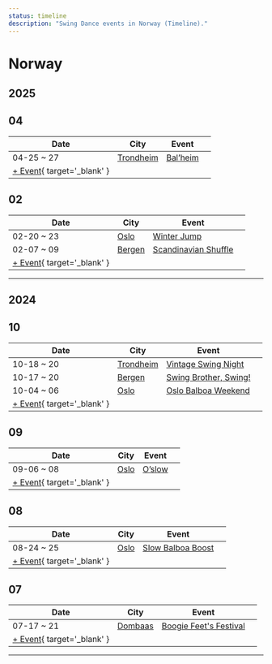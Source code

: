 ```yaml
---
status: timeline
description: "Swing Dance events in Norway (Timeline)."
---
```


# Norway

## 2025

## 04

| Date | City | Event | |
| --- | --- | --- | --- |
| 04-25 ~ 27 | [Trondheim](by_city.md#trondheim) | [Bal’heim](bal-heim-2025.md) |  |
| [+ Event](https://github.com/swingdance/events/issues/new?assignees=&labels=add+event&projects=&template=02-add_entity.yml&title=%5B2025%2Fno%5D%20%3CName%3E&region=no&province=&city=&org_id=&date_starts=2025-04-&date_ends=2025-04-){ target='_blank' }

## 02

| Date | City | Event | |
| --- | --- | --- | --- |
| 02-20 ~ 23 | [Oslo](by_city.md#oslo) | [Winter Jump](winter-jump-2025.md) |  |
| 02-07 ~ 09 | [Bergen](by_city.md#bergen) | [Scandinavian Shuffle](scandinavian-shuffle-2025.md) |  |
| [+ Event](https://github.com/swingdance/events/issues/new?assignees=&labels=add+event&projects=&template=02-add_entity.yml&title=%5B2025%2Fno%5D%20%3CName%3E&region=no&province=&city=&org_id=&date_starts=2025-02-&date_ends=2025-02-){ target='_blank' }

---

## 2024

## 10

| Date | City | Event | |
| --- | --- | --- | --- |
| 10-18 ~ 20 | [Trondheim](by_city.md#trondheim) | [Vintage Swing Night](vintage-swing-night-2024.md) |  |
| 10-17 ~ 20 | [Bergen](by_city.md#bergen) | [Swing Brother, Swing!](swing-brother-swing-2024.md) |  |
| 10-04 ~ 06 | [Oslo](by_city.md#oslo) | [Oslo Balboa Weekend](oslo-balboa-weekend-2024.md) |  |
| [+ Event](https://github.com/swingdance/events/issues/new?assignees=&labels=add+event&projects=&template=02-add_entity.yml&title=%5B2024%2Fno%5D%20%3CName%3E&region=no&province=&city=&org_id=&date_starts=2024-10-&date_ends=2024-10-){ target='_blank' }

## 09

| Date | City | Event | |
| --- | --- | --- | --- |
| 09-06 ~ 08 | [Oslo](by_city.md#oslo) | [O’slow](o-slow-2024.md) |  |
| [+ Event](https://github.com/swingdance/events/issues/new?assignees=&labels=add+event&projects=&template=02-add_entity.yml&title=%5B2024%2Fno%5D%20%3CName%3E&region=no&province=&city=&org_id=&date_starts=2024-09-&date_ends=2024-09-){ target='_blank' }

## 08

| Date | City | Event | |
| --- | --- | --- | --- |
| 08-24 ~ 25 | [Oslo](by_city.md#oslo) | [Slow Balboa Boost](slow-balboa-boost-2024.md) |  |
| [+ Event](https://github.com/swingdance/events/issues/new?assignees=&labels=add+event&projects=&template=02-add_entity.yml&title=%5B2024%2Fno%5D%20%3CName%3E&region=no&province=&city=&org_id=&date_starts=2024-08-&date_ends=2024-08-){ target='_blank' }

## 07

| Date | City | Event | |
| --- | --- | --- | --- |
| 07-17 ~ 21 | [Dombaas](by_city.md#dombaas) | [Boogie Feet's Festival](boogie-feets-festival-2024.md) |  |
| [+ Event](https://github.com/swingdance/events/issues/new?assignees=&labels=add+event&projects=&template=02-add_entity.yml&title=%5B2024%2Fno%5D%20%3CName%3E&region=no&province=&city=&org_id=&date_starts=2024-07-&date_ends=2024-07-){ target='_blank' }

---


